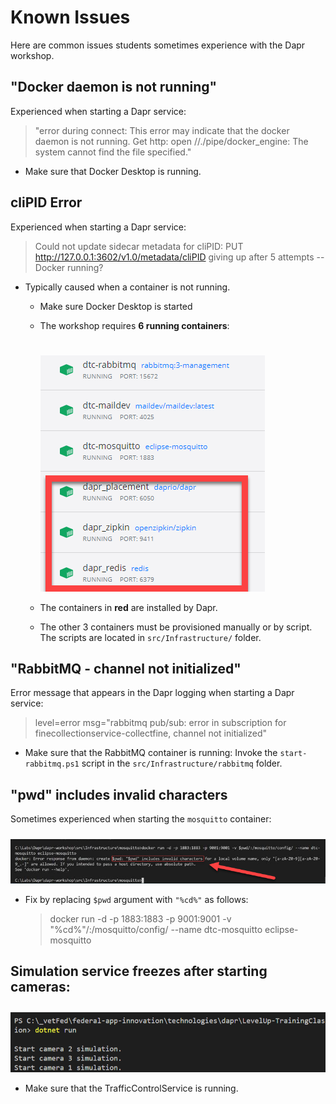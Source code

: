 # Known Issues

Here are common issues students sometimes experience with the Dapr workshop.

## "Docker daemon is not running"

Experienced when starting a Dapr service:

   > "error during connect: This error may indicate that the docker daemon is not running. Get http: open //./pipe/docker_engine: The system cannot find the file specified."

- Make sure that Docker Desktop is running.

## cliPID Error

Experienced when starting a Dapr service:

 > Could not update sidecar metadata for cliPID: PUT http://127.0.0.1:3602/v1.0/metadata/cliPID giving up after 5 attempts -- Docker running?

- Typically caused when a container is not running.
  - Make sure Docker Desktop is started
  - The workshop requires **6 running containers**:
  
    <img src="img/required-containers.png" style="padding-top:25px;"/>

  - The containers in **red** are installed by Dapr.
  - The other 3 containers must be provisioned manually or by script. The scripts are located in `src/Infrastructure/` folder.

## "RabbitMQ - channel not initialized"

Error message that appears in the Dapr logging when starting a Dapr service:

 > level=error msg="rabbitmq pub/sub: error in subscription for finecollectionservice-collectfine, channel not initialized"

- Make sure that the RabbitMQ container is running: Invoke the `start-rabbitmq.ps1` script in the `src/Infrastructure/rabbitmq` folder.

## "pwd" includes invalid characters

Sometimes experienced when starting the `mosquitto` container:

  <img src="img/mosquitto-error.png" style="padding-top:10px;"/>

- Fix by replacing `$pwd` argument with `"%cd%"` as follows:

   >  docker run -d -p 1883:1883 -p 9001:9001 -v "%cd%"/:/mosquitto/config/ --name dtc-mosquitto eclipse-mosquitto

## Simulation service freezes after starting cameras:

  <img src="img/simulation-freeze.png" style="padding-top:10px;"/>

- Make sure that the TrafficControlService is running.
